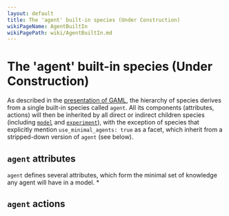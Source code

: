 ```yaml
---
layout: default
title: The 'agent' built-in species (Under Construction)
wikiPageName: AgentBuiltIn
wikiPagePath: wiki/AgentBuiltIn.md
---
```

# The 'agent' built-in species (Under Construction)


As described in the [presentation of GAML](Introduction), the hierarchy of species derives from a single built-in species called `agent`. All its components (attributes, actions) will then be inherited by all direct or indirect children species (including [`model`](ModelBuiltIn) and [`experiment`](ExperimentBuiltIn)), with the exception of species that explicitly mention `use_minimal_agents: true` as a facet, which inherit from a stripped-down version of `agent` (see below).



## `agent` attributes
`agent` defines several attributes, which form the minimal set of knowledge any agent will have in a model.
  * 


## `agent` actions

